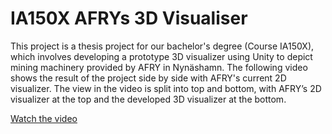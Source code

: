 # IA150X AFRYs 3D Visualiser

This project is a thesis project for our bachelor's degree (Course IA150X), which involves developing a prototype 3D visualizer using Unity to depict mining machinery provided by AFRY in Nynäshamn. The following video shows the result of the project side by side with AFRY's current 2D visualizer. The view in the video is split into top and bottom, with AFRY’s 2D visualizer at the top and the developed 3D visualizer at the bottom.

[Watch the video](https://github.com/MahdiNazarii/IA150X-AFRY-s-3D-Visualiser/assets/100143248/dffd24f3-2ce0-4d5b-b9a9-2d557ea98ded)
